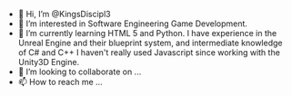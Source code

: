 - 👋 Hi, I’m @KingsDiscipl3
- 👀 I’m interested in Software Engineering Game Development.
- 🌱 I’m currently learning HTML 5 and Python. I have experience in the Unreal Engine and their blueprint system, and intermediate knowledge of C# and C++
     I haven't really used Javascript since working with the Unity3D Engine.
- 💞️ I’m looking to collaborate on ...
- 📫 How to reach me ...

<!---
KingsDiscipl3/KingsDiscipl3 is a ✨ special ✨ repository because its `README.md` (this file) appears on your GitHub profile.
You can click the Preview link to take a look at your changes.
--->
